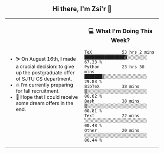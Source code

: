 <h2 align="center"> Hi there, I'm Zsi'r 👋 </h2>

<table>
    <tr>
        <td valign="center" width="50%">
            <ul>
                <li> ⛷️ On August 16th, I made a crucial decision: to give up the postgraduate offer of SJTU CS department.</li>
                <li> 🔥 I’m currently preparing for fall recruitment.</li>
                <li> 🙏 Hope that I could receive some dream offers in the end.</li>
            </ul>
        </td>
       <td valign="top" width="50%">

<h3 align="center"> 💻 What I'm Doing This Week? </h3>

<!--START_SECTION:waka-->

```text
TeX            53 hrs 2 mins   ████████████████▓░░░░░░░░   67.33 %
Python         23 hrs 30 mins  ███████▒░░░░░░░░░░░░░░░░░   29.83 %
BibTeX         38 mins         ▒░░░░░░░░░░░░░░░░░░░░░░░░   00.82 %
Bash           38 mins         ▒░░░░░░░░░░░░░░░░░░░░░░░░   00.81 %
Text           22 mins         ░░░░░░░░░░░░░░░░░░░░░░░░░   00.48 %
Other          20 mins         ░░░░░░░░░░░░░░░░░░░░░░░░░   00.44 %
```

<!--END_SECTION:waka-->
</td></tr>
</table>
